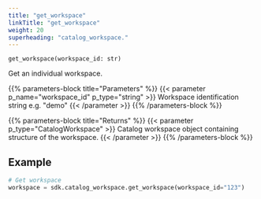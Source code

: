 ```yaml
---
title: "get_workspace"
linkTitle: "get_workspace"
weight: 20
superheading: "catalog_workspace."
---
```


<!-- TODO -->

``get_workspace(workspace_id: str)``

Get an individual workspace.

{{% parameters-block title="Parameters" %}}
{{< parameter p_name="workspace_id" p_type="string" >}}
Workspace identification string e.g. "demo"
{{< /parameter >}}
{{% /parameters-block %}}

{{% parameters-block title="Returns" %}}
{{< parameter p_type="CatalogWorkspace" >}}
Catalog workspace object containing structure of the workspace.
{{< /parameter >}}
{{% /parameters-block %}}

## Example

```python
# Get workspace
workspace = sdk.catalog_workspace.get_workspace(workspace_id="123")
```
